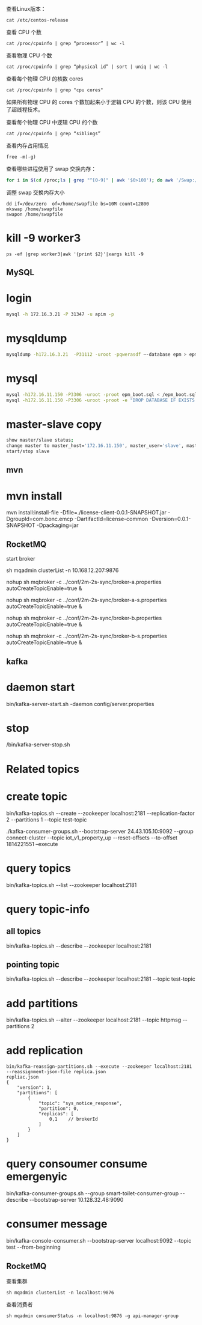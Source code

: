 
查看Linux版本：
```
cat /etc/centos-release
```

查看 CPU 个数

```
cat /proc/cpuinfo | grep “processor” | wc -l
```

查看物理 CPU 个数

```
cat /proc/cpuinfo | grep “physical id” | sort | uniq | wc -l
```

查看每个物理 CPU 的核数 cores

```
cat /proc/cpuinfo | grep "cpu cores"
```

如果所有物理 CPU  的 cores 个数加起来小于逻辑 CPU 的个数，则该 CPU 使用了超线程技术。

查看每个物理 CPU 中逻辑 CPU 的个数

```
cat /proc/cpuinfo | grep “siblings”
```

查看内存占用情况

```
free -m(-g)
```

查看哪些进程使用了 swap 交换内存：

```bash
for i in $(cd /proc;ls | grep "^[0-9]" | awk '$0>100'); do awk '/Swap:/{a=a+$2}END{print '"$i"',a/1024"M"}' /proc/$i/smaps;done| sort -k2nr | head.
```

调整 swap 交换内存大小

```
dd if=/dev/zero  of=/home/swapfile bs=10M count=12800
mkswap /home/swapfile
swapon /home/swapfile
```



# kill -9 worker3
```
ps -ef |grep worker3|awk '{print $2}'|xargs kill -9
```


## MySQL
# login
```bash
mysql -h 172.16.3.21 -P 31347 -u apim -p
```

# mysqldump
```bash
mysqldump -h172.16.3.21  -P31112 -uroot -pqwerasdf –-database epm > epm.sql
```

# mysql
```bash
mysql -h172.16.11.150 -P3306 -uroot -proot epm_boot.sql < /epm_boot.sql.sql
mysql -h172.16.11.150 -P3306 -uroot -proot -e "DROP DATABASE IF EXISTS portal"
```

# master-slave copy
```bash
show master/slave status;
change master to master_host='172.16.11.150', master_user='slave', master_password='slave', master_port=3301, master_log_file='mysql-bin.000001', master_log_pos= 2830, master_connect_retry=30;
start/stop slave
```

## mvn
# mvn install
mvn install:install-file -Dfile=./license-client-0.0.1-SNAPSHOT.jar -DgroupId=com.bonc.emcp -DartifactId=license-common -Dversion=0.0.1-SNAPSHOT -Dpackaging=jar

## RocketMQ
start broker

sh mqadmin  clusterList -n 10.168.12.207:9876

nohup sh mqbroker -c ../conf/2m-2s-sync/broker-a.properties autoCreateTopicEnable=true  &

nohup sh mqbroker -c ../conf/2m-2s-sync/broker-a-s.properties autoCreateTopicEnable=true &

nohup sh mqbroker -c ../conf/2m-2s-sync/broker-b.properties autoCreateTopicEnable=true &

nohup sh mqbroker -c ../conf/2m-2s-sync/broker-b-s.properties autoCreateTopicEnable=true  &

## kafka

# daemon start
bin/kafka-server-start.sh -daemon config/server.properties

# stop
/bin/kafka-server-stop.sh

# Related topics
# create topic
bin/kafka-topics.sh --create     --zookeeper localhost:2181 --replication-factor 2 --partitions 1 --topic test-topic

./kafka-consumer-groups.sh --bootstrap-server 24.43.105.10:9092 --group connect-cluster --topic iot_v1_property_up --reset-offsets --to-offset 1814221551 –execute

# query topics
bin/kafka-topics.sh --list       --zookeeper localhost:2181

# query topic-info
## all topics
bin/kafka-topics.sh --describe   --zookeeper localhost:2181 
## pointing topic
bin/kafka-topics.sh --describe   --zookeeper localhost:2181 --topic test-topic

# add partitions
bin/kafka-topics.sh --alter      --zookeeper localhost:2181 --topic httpmsg --partitions 2

# add replication
    bin/kafka-reassign-partitions.sh --execute --zookeeper localhost:2181 --reassignment-json-file replica.json 
    repliac.json
    {
        "version": 1,
        "partitions": [
            {
                "topic": "sys_notice_response",
                "partition": 0,
                "replicas": [
                    0,1    // brokerId
      			]
        	}
    	]
    }
# query consoumer consume emergenyic
bin/kafka-consumer-groups.sh --group smart-toilet-consumer-group --describe --bootstrap-server 10.128.32.48:9090

# consumer message
bin/kafka-console-consumer.sh --bootstrap-server localhost:9092 --topic test --from-beginning


## RocketMQ

查看集群
```
sh mqadmin clusterList -n localhost:9876
```
查看消费者
```
sh mqadmin consumerStatus -n localhost:9876 -g api-manager-group
```






